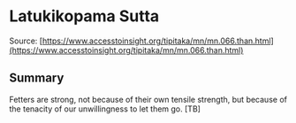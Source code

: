 # Latukikopama Sutta



Source: [https://www.accesstoinsight.org/tipitaka/mn/mn.066.than.html](https://www.accesstoinsight.org/tipitaka/mn/mn.066.than.html)



## Summary

Fetters are strong, not because of their own tensile strength, but because of the tenacity of our unwillingness to let them go. [TB]